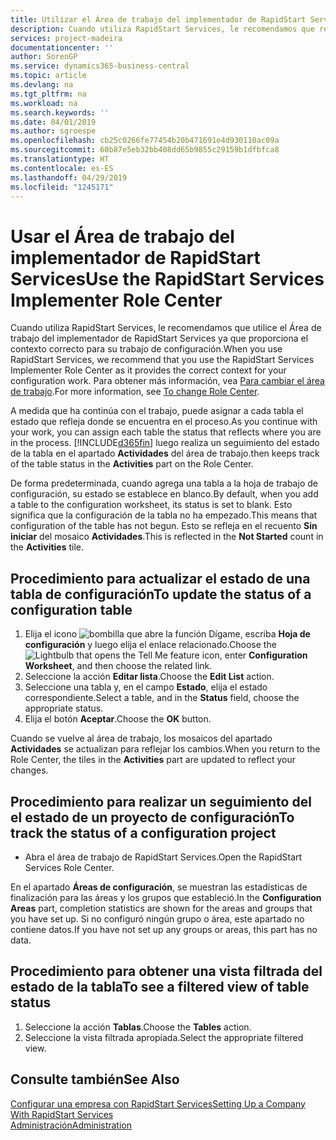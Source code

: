 ```yaml
---
title: Utilizar el Área de trabajo del implementador de RapidStart Services | Documentos de Microsoft
description: Cuando utiliza RapidStart Services, le recomendamos que realice un seguimiento de su trabajo y utilice el Área de trabajo del implementador de RapidStart Services ya que proporciona el contexto correcto para su trabajo de configuración.
services: project-madeira
documentationcenter: ''
author: SorenGP
ms.service: dynamics365-business-central
ms.topic: article
ms.devlang: na
ms.tgt_pltfrm: na
ms.workload: na
ms.search.keywords: ''
ms.date: 04/01/2019
ms.author: sgroespe
ms.openlocfilehash: cb25c0266fe77454b20b471691e4d930110ac09a
ms.sourcegitcommit: 60b87e5eb32bb408dd65b9855c29159b1dfbfca8
ms.translationtype: HT
ms.contentlocale: es-ES
ms.lasthandoff: 04/29/2019
ms.locfileid: "1245171"
---
```

# <a name="use-the-rapidstart-services-implementer-role-center"></a><span data-ttu-id="eb252-103">Usar el Área de trabajo del implementador de RapidStart Services</span><span class="sxs-lookup"><span data-stu-id="eb252-103">Use the RapidStart Services Implementer Role Center</span></span>
<span data-ttu-id="eb252-104">Cuando utiliza RapidStart Services, le recomendamos que utilice el Área de trabajo del implementador de RapidStart Services ya que proporciona el contexto correcto para su trabajo de configuración.</span><span class="sxs-lookup"><span data-stu-id="eb252-104">When you use RapidStart Services, we recommend that you use the RapidStart Services Implementer Role Center as it provides the correct context for your configuration work.</span></span> <span data-ttu-id="eb252-105">Para obtener más información, vea [Para cambiar el área de trabajo](ui-change-basic-settings.md#to-change-role-center).</span><span class="sxs-lookup"><span data-stu-id="eb252-105">For more information, see [To change Role Center](ui-change-basic-settings.md#to-change-role-center).</span></span>

<span data-ttu-id="eb252-106">A medida que ha continúa con el trabajo, puede asignar a cada tabla el estado que refleja donde se encuentra en el proceso.</span><span class="sxs-lookup"><span data-stu-id="eb252-106">As you continue with your work, you can assign each table the status that reflects where you are in the process.</span></span> [!INCLUDE[d365fin](includes/d365fin_md.md)] <span data-ttu-id="eb252-107">luego realiza un seguimiento del estado de la tabla en el apartado **Actividades** del área de trabajo.</span><span class="sxs-lookup"><span data-stu-id="eb252-107">then keeps track of the table status in the **Activities** part on the Role Center.</span></span>  

<span data-ttu-id="eb252-108">De forma predeterminada, cuando agrega una tabla a la hoja de trabajo de configuración, su estado se establece en blanco.</span><span class="sxs-lookup"><span data-stu-id="eb252-108">By default, when you add a table to the configuration worksheet, its status is set to blank.</span></span> <span data-ttu-id="eb252-109">Esto significa que la configuración de la tabla no ha empezado.</span><span class="sxs-lookup"><span data-stu-id="eb252-109">This means that configuration of the table has not begun.</span></span> <span data-ttu-id="eb252-110">Esto se refleja en el recuento **Sin iniciar** del mosaico **Actividades**.</span><span class="sxs-lookup"><span data-stu-id="eb252-110">This is reflected in the **Not Started** count in the **Activities** tile.</span></span>  

## <a name="to-update-the-status-of-a-configuration-table"></a><span data-ttu-id="eb252-111">Procedimiento para actualizar el estado de una tabla de configuración</span><span class="sxs-lookup"><span data-stu-id="eb252-111">To update the status of a configuration table</span></span>  
1.  <span data-ttu-id="eb252-112">Elija el icono ![bombilla que abre la función Dígame](media/ui-search/search_small.png "Dígame que desea hacer"), escriba **Hoja de configuración** y luego elija el enlace relacionado.</span><span class="sxs-lookup"><span data-stu-id="eb252-112">Choose the ![Lightbulb that opens the Tell Me feature](media/ui-search/search_small.png "Tell me what you want to do") icon, enter **Configuration Worksheet**, and then choose the related link.</span></span>  
2.  <span data-ttu-id="eb252-113">Seleccione la acción **Editar lista**.</span><span class="sxs-lookup"><span data-stu-id="eb252-113">Choose the **Edit List** action.</span></span>  
3.  <span data-ttu-id="eb252-114">Seleccione una tabla y, en el campo **Estado**, elija el estado correspondiente.</span><span class="sxs-lookup"><span data-stu-id="eb252-114">Select a table, and in the **Status** field, choose the appropriate status.</span></span>  
4.  <span data-ttu-id="eb252-115">Elija el botón **Aceptar**.</span><span class="sxs-lookup"><span data-stu-id="eb252-115">Choose the **OK** button.</span></span>  

<span data-ttu-id="eb252-116">Cuando se vuelve al área de trabajo, los mosaicos del apartado **Actividades** se actualizan para reflejar los cambios.</span><span class="sxs-lookup"><span data-stu-id="eb252-116">When you return to the Role Center, the tiles in the **Activities** part are updated to reflect your changes.</span></span>  

## <a name="to-track-the-status-of-a-configuration-project"></a><span data-ttu-id="eb252-117">Procedimiento para realizar un seguimiento del el estado de un proyecto de configuración</span><span class="sxs-lookup"><span data-stu-id="eb252-117">To track the status of a configuration project</span></span>  
- <span data-ttu-id="eb252-118">Abra el área de trabajo de RapidStart Services.</span><span class="sxs-lookup"><span data-stu-id="eb252-118">Open the RapidStart Services Role Center.</span></span>  

<span data-ttu-id="eb252-119">En el apartado **Áreas de configuración**, se muestran las estadísticas de finalización para las áreas y los grupos que estableció.</span><span class="sxs-lookup"><span data-stu-id="eb252-119">In the **Configuration Areas** part, completion statistics are shown for the areas and groups that you have set up.</span></span> <span data-ttu-id="eb252-120">Si no configuró ningún grupo o área, este apartado no contiene datos.</span><span class="sxs-lookup"><span data-stu-id="eb252-120">If you have not set up any groups or areas, this part has no data.</span></span>  

## <a name="to-see-a-filtered-view-of-table-status"></a><span data-ttu-id="eb252-121">Procedimiento para obtener una vista filtrada del estado de la tabla</span><span class="sxs-lookup"><span data-stu-id="eb252-121">To see a filtered view of table status</span></span>  
1. <span data-ttu-id="eb252-122">Seleccione la acción **Tablas**.</span><span class="sxs-lookup"><span data-stu-id="eb252-122">Choose the **Tables** action.</span></span>  
2. <span data-ttu-id="eb252-123">Seleccione la vista filtrada apropiada.</span><span class="sxs-lookup"><span data-stu-id="eb252-123">Select the appropriate filtered view.</span></span>  

## <a name="see-also"></a><span data-ttu-id="eb252-124">Consulte también</span><span class="sxs-lookup"><span data-stu-id="eb252-124">See Also</span></span>  
[<span data-ttu-id="eb252-125">Configurar una empresa con RapidStart Services</span><span class="sxs-lookup"><span data-stu-id="eb252-125">Setting Up a Company With RapidStart Services</span></span>](admin-set-up-a-company-with-rapidstart.md)  
[<span data-ttu-id="eb252-126">Administración</span><span class="sxs-lookup"><span data-stu-id="eb252-126">Administration</span></span>](admin-setup-and-administration.md)
